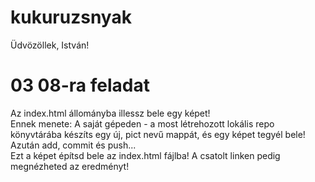 # kukuruzsnyak

Üdvözöllek, István!

# 03 08-ra feladat

Az index.html állományba illessz bele egy képet! <br>Ennek menete: A saját gépeden - a most létrehozott lokális repo könyvtárába készíts egy új, pict nevű mappát, és egy képet tegyél bele! Azután add, commit és push...<br> Ezt a képet építsd bele az index.html fájlba! A csatolt linken pedig megnézheted az eredményt!
